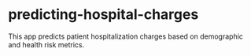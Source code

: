 # predicting-hospital-charges
This app predicts patient hospitalization charges based on demographic and health risk metrics.
